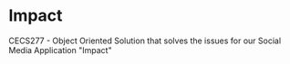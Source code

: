 # Impact
CECS277 - Object Oriented Solution that solves the issues for our Social Media Application "Impact"
